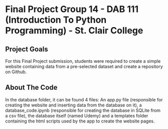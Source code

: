 # Final Project Group 14 - DAB 111 (Introduction To Python Programming) - St. Clair College

## Project Goals
For this Final Project submission, students were required to create a simple website containing data from a pre-selected dataset and create a repository on Github.

## About The Code
In the database folder, it can be found 4 files: An app.py file (responsible for creating the website and inserting data from the database on it), a database_code.ipynb (responsible for creating the database in SQLite from a csv file), the database itself (named Udemy) and a templates folder containing the html scripts used by the app to create the website pages.
